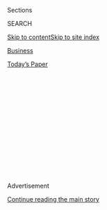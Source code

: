<div id="app">

<div>

<div>

<div>

<div class="NYTAppHideMasthead css-1q2w90k e1suatyy0">

<div class="section css-ui9rw0 e1suatyy2">

<div class="css-eph4ug er09x8g0">

<div class="css-6n7j50">

</div>

<span class="css-1dv1kvn">Sections</span>

<div class="css-10488qs">

<span class="css-1dv1kvn">SEARCH</span>

</div>

[Skip to content](#site-content)[Skip to site
index](#site-index)

</div>

<div id="masthead-section-label" class="css-1wr3we4 eaxe0e00">

[Business](https://www.nytimes.com/section/business)

</div>

<div class="css-10698na e1huz5gh0">

</div>

</div>

<div id="masthead-bar-one" class="section hasLinks css-15hmgas e1csuq9d3">

<div class="css-uqyvli e1csuq9d0">

</div>

<div class="css-1uqjmks e1csuq9d1">

</div>

<div class="css-9e9ivx">

[](https://myaccount.nytimes.com/auth/login?response_type=cookie&client_id=vi)

</div>

<div class="css-1bvtpon e1csuq9d2">

[Today’s
Paper](https://www.nytimes.com/section/todayspaper)

</div>

</div>

</div>

</div>

<div data-aria-hidden="false">

<div id="site-content" data-role="main">

<div>

<div class="css-1aor85t" style="opacity:0.000000001;z-index:-1;visibility:hidden">

<div class="css-1hqnpie">

<div class="css-epjblv">

<span class="css-17xtcya">[Business](/section/business)</span><span class="css-x15j1o">|</span><span class="css-fwqvlz">Trump’s
Financial Secrets Move Closer to
Disclosure</span>

</div>

<div class="css-k008qs">

<div class="css-1iwv8en">

<span class="css-18z7m18"></span>

<div>

</div>

</div>

<span class="css-1n6z4y">https://nyti.ms/2VEkvTO</span>

<div class="css-1705lsu">

<div class="css-4xjgmj">

<div class="css-4skfbu" data-role="toolbar" data-aria-label="Social Media Share buttons, Save button, and Comments Panel with current comment count" data-testid="share-tools">

  - 
  - 
  - 
  - 
    
    <div class="css-6n7j50">
    
    </div>

  - 
  - 

</div>

</div>

</div>

</div>

</div>

</div>

<div id="NYT_TOP_BANNER_REGION" class="css-13pd83m">

</div>

<div id="top-wrapper" class="css-1sy8kpn">

<div id="top-slug" class="css-l9onyx">

Advertisement

</div>

[Continue reading the main
story](#after-top)

<div class="ad top-wrapper" style="text-align:center;height:100%;display:block;min-height:250px">

<div id="top" class="place-ad" data-position="top" data-size-key="top">

</div>

</div>

<div id="after-top">

</div>

</div>

<div id="sponsor-wrapper" class="css-1hyfx7x">

<div id="sponsor-slug" class="css-19vbshk">

Supported by

</div>

[Continue reading the main
story](#after-sponsor)

<div id="sponsor" class="ad sponsor-wrapper" style="text-align:center;height:100%;display:block">

</div>

<div id="after-sponsor">

</div>

</div>

<div class="css-1vkm6nb ehdk2mb0">

# Trump’s Financial Secrets Move Closer to Disclosure

</div>

<div class="css-79elbk" data-testid="photoviewer-wrapper">

<div class="css-z3e15g" data-testid="photoviewer-wrapper-hidden">

</div>

<div class="css-1a48zt4 ehw59r15" data-testid="photoviewer-children">

![<span class="css-16f3y1r e13ogyst0" data-aria-hidden="true">President
Trump, his company and his three eldest children sought to block
Deutsche Bank and Capital One from complying with the subpoenas issued
by congressional
committees.</span><span class="css-cnj6d5 e1z0qqy90" itemprop="copyrightHolder"><span class="css-1ly73wi e1tej78p0">Credit...</span><span><span>T.J.
Kirkpatrick for The New York
Times</span></span></span>](https://static01.nyt.com/images/2019/05/22/business/22SUBPOENA-01/22SUBPOENA-01-articleLarge.jpg?quality=75&auto=webp&disable=upscale)

</div>

</div>

<div class="css-xt80pu e12qa4dv0">

<div class="css-18e8msd">

<div class="css-vp77d3 epjyd6m0">

<div class="css-1baulvz">

By [<span class="css-1baulvz" itemprop="name">Emily
Flitter</span>](https://www.nytimes.com/by/emily-flitter),
[<span class="css-1baulvz" itemprop="name">Jesse
McKinley</span>](https://www.nytimes.com/by/jesse-mckinley),
[<span class="css-1baulvz" itemprop="name">David
Enrich</span>](https://www.nytimes.com/by/david-enrich) and
[<span class="css-1baulvz last-byline" itemprop="name">Nicholas
Fandos</span>](https://www.nytimes.com/by/nicholas-fandos)

</div>

</div>

  - May 22,
    2019

  - 
    
    <div class="css-4xjgmj">
    
    <div class="css-d8bdto" data-role="toolbar" data-aria-label="Social Media Share buttons, Save button, and Comments Panel with current comment count" data-testid="share-tools">
    
      - 
      - 
      - 
      - 
        
        <div class="css-6n7j50">
        
        </div>
    
      - 
      - 
    
    </div>
    
    </div>

</div>

</div>

<div class="section meteredContent css-1r7ky0e" name="articleBody" itemprop="articleBody">

<div class="css-1fanzo5 StoryBodyCompanionColumn">

<div class="css-53u6y8">

For three years, Donald J. Trump has treated the details of his personal
and business finances as a closely guarded secret.

On Wednesday, those secrets moved two steps closer to becoming public.

A federal judge in Manhattan ruled against a request from President
Trump to block his longtime lender, Deutsche Bank, from complying with
congressional subpoenas seeking his detailed financial records. In
Albany, New York lawmakers approved a bill that would allow Congress to
obtain Mr. Trump’s state tax returns.

Those actions came two days after a federal judge in Washington ruled
against Mr. Trump’s bid to quash another congressional subpoena to get
his accounting firm to hand over his tax returns and other financial
documents.

The court rulings and the New York legislation represent the most
serious attempts to pierce the veil that surrounds Mr. Trump’s finances.
They increase the odds that congressional Democrats, who have become
more vocal in their calls to undertake impeachment proceedings against
the president, could enter such a fray with ample ammunition about Mr.
Trump’s business dealings.

</div>

</div>

<div class="css-1fanzo5 StoryBodyCompanionColumn">

<div class="css-53u6y8">

“Very excited,” House Speaker Nancy Pelosi said after learning of the
Manhattan judge’s ruling. “Two in one week\!”

Mr. Trump has already appealed the ruling over the subpoena to his
accounting firm, Mazars USA, and will almost certainly appeal the ruling
handed down on Wednesday. The committees have already agreed to give any
appeals a chance to play out before enforcing the subpoenas, but House
Democrats are now closer than ever to securing a vast cache of
long-sought documents.

Mr. Trump’s finances have been largely a mystery from the moment he
declared his candidacy for president. He broke with decades of precedent
by refusing to release his federal tax returns. His company, the Trump
Organization, is private, and he has disclosed minimal information about
how the company makes money and the sources of that income.

Mr. Trump has faced persistent criticism over the interplay between his
private business and his public office. The president frequently visits
his golf resorts and his private club, Mar-a-Lago in Palm Beach, Fla.,
and owns a hotel just blocks from the White House that is frequented by
foreign dignitaries.

The New York legislation, which is expected to be signed by Gov. Andrew
M. Cuomo, a third-term Democrat and regular critic of Mr. Trump’s
policies and behavior, would authorize state tax officials to release
the president’s state returns to any one of three congressional
committees.

</div>

</div>

<div class="css-1fanzo5 StoryBodyCompanionColumn">

<div class="css-53u6y8">

The returns — filed in New York, the president’s home state and site of
his Trump Tower headquarters in Manhattan — are likely to contain much
of the same information as his federal tax returns, which the Trump
administration has refused to hand over to Congress.

The Legislature’s actions put the state in a bit of uncharted legal
territory; Mr. Trump has said that he is ready to take the fight over
his federal tax returns to the Supreme Court, and it seems likely that
he would seek to contest New York’s maneuver.

Even so, among the Democrats who have long been frustrated over the
president’s refusal to release his returns, the Legislature’s action was
cast as a victory for states’ rights and the often-unsung power of their
lawmakers.

“It’s a matter of New York’s prerogative,” said Senator Brad Hoylman,
the Manhattan Democrat who sponsored the bill in his chamber. “We have a
unique responsibility and role in this constitutional standoff.”

In Washington, two congressional committees issued subpoenas last month
to Deutsche Bank, the president’s primary lender over the last two
decades, and Capital One, where Mr. Trump keeps some of his money. The
subpoenas sought [decades of personal and corporate financial
records](https://www.nytimes.com/2019/04/30/business/deutsche-bank-donald-trump.html?module=inline),
including any documents related to possible suspicious activities
detected in Mr. Trump’s personal and business accounts.

Mr. Trump, his company and his three eldest children — Donald Jr., Eric
and Ivanka — [filed a lawsuit on
April 29](https://www.nytimes.com/2019/04/29/us/politics/trump-lawsuit-deutsche-bank.html?module=inline)
to block Deutsche Bank and Capital One from complying with the
subpoenas.

</div>

</div>

<div class="css-1sngw6j">

[](https://www.nytimes.com/interactive/2019/05/13/us/politics/trump-investigations.html)

<div class="css-1eoytci">

![](https://static01.nyt.com/images/2019/05/10/us/trump-presidents-investigations-promo-1557500573411/trump-presidents-investigations-promo-1557500573411-articleLarge-v4.png)

</div>

<div class="css-1rha1bf">

## Tracking 30 Investigations Related to Trump

Federal, state and congressional authorities are investigating Donald J.
Trump’s businesses, campaign, inauguration and presidency.

</div>

</div>

<div class="css-1fanzo5 StoryBodyCompanionColumn">

<div class="css-53u6y8">

Mr. Trump has [a long history with Deutsche
Bank](https://www.nytimes.com/2019/03/18/business/trump-deutsche-bank.html?module=inline),
the only mainstream financial institution consistently willing to do
business with him after a series of defaults left other lenders facing
huge losses. Since 1998, the bank has lent him a total of more than $2
billion, and Mr. Trump owed Deutsche Bank more than $300 million at the
time he was sworn in as president. The bank is by far his largest
creditor, and it possesses a trove of financial records — including
portions of his federal tax returns — that it is prepared to provide to
congressional investigators.

</div>

</div>

<div class="css-1fanzo5 StoryBodyCompanionColumn">

<div class="css-53u6y8">

The president has multiple accounts with Capital One. His relationship
with the bank came under scrutiny earlier this year when his former
lawyer, Michael Cohen, presented Congress with two checks he had
received from Mr. Trump’s Capital One accounts. Mr. Cohen said Mr. Trump
wrote him the checks, for $35,000 each, to reimburse him for making a
hush-money payment to the adult-film actress Stormy Daniels.

Lawyers for the Trumps argued that the congressional subpoenas were
politically motivated and had no legitimate legislative purpose.

Patrick Strawbridge, the lawyer for the Trump family, argued Wednesday
that the subpoenas raised “serious questions about the outer reach of
power of the Congress,” putting members of the legislative branch in the
position of law enforcement officials.

“Congress cannot assume the role of the executive branch,” he said. He
also lamented the subpoenas’ reach, noting that they sought records
relating to transactions by Mr. Trump’s in-laws and grandchildren.

Douglas Letter, the lawyer for congressional Democrats, said the
subpoenas were intended to elicit information on potential money
laundering and financial fraud and that they were not overly expansive.

Judge Edgardo Ramos of the United States District Court for the Southern
District of New York appeared to agree. “Lots of people do things, they
hide assets, they create dummy corporations, they put their relatives in
charge,” the judge said in court before he issued his ruling.

</div>

</div>

<div class="css-1fanzo5 StoryBodyCompanionColumn">

<div class="css-53u6y8">

Judge Ramos said he agreed with Mr. Trump’s claim that turning over
financial records to Congress could cause him and his family irreparable
harm. But, he said, the merits of the congressional committees’ goals
outweighed that harm.

After issuing his ruling, Judge Ramos said he thought it was unlikely
that Mr. Trump and his family would win in a trial.

Mr. Strawbridge told Judge Ramos he would have to talk to the Trump
family, but that an appeal was likely. Mr. Trump has already appealed
the Washington court’s ruling over the subpoena to Mazars USA.

Under an agreement reached before the hearing on Wednesday, the House
Financial Services and Intelligence Committees had agreed to hold off on
enforcing the subpoenas until seven days after the judge’s ruling,
giving Mr. Trump’s lawyers time to appeal the ruling.

“We remain committed to providing appropriate information to all
authorized investigations and will abide by a court order regarding such
investigations,” said Kerrie McHugh, a Deutsche Bank spokeswoman.

Capital One representatives did not respond to requests for comment.

The legal setbacks for the president and his family came days after The
New York Times reported that Deutsche Bank anti-money-laundering
specialists [had flagged potentially suspicious
transactions](https://www.nytimes.com/2019/05/19/business/deutsche-bank-trump-kushner.html)
involving legal entities controlled by Mr. Trump and his son-in-law and
adviser, Jared Kushner. Bank managers overruled those employees and
chose not to report the transactions to a federal agency that polices
financial crimes.

That report prompted condemnations from Democratic lawmakers, and a
number of senators demanded information from Deutsche Bank about its
handling of the matter. Treasury Secretary Steven Mnuchin told lawmakers
on Wednesday that he has directed the Financial Crimes Enforcement
Network, which is part of the Treasury, to assess whether Deutsche Bank
is following the rules regarding the filing of “suspicious activity
reports” with the government.

</div>

</div>

<div class="css-1fanzo5 StoryBodyCompanionColumn">

<div class="css-53u6y8">

Representative Adam Schiff, a California Democrat and chairman of the
House Intelligence Committee, said Wednesday that congressional
investigators were seeking to interview a former Deutsche Bank employee,
Tammy McFadden, who told The Times that she had seen Mr. Kushner’s
family company moving money to Russian individuals in the summer of
2016.

Mr. Schiff added that the committee was looking for other Deutsche Bank
employees with knowledge of misconduct inside the bank.

“We would want an opportunity to talk to them,” he said.

</div>

</div>

</div>

<div>

</div>

<div>

</div>

<div>

</div>

<div>

<div id="bottom-wrapper" class="css-1ede5it">

<div id="bottom-slug" class="css-l9onyx">

Advertisement

</div>

[Continue reading the main
story](#after-bottom)

<div id="bottom" class="ad bottom-wrapper" style="text-align:center;height:100%;display:block;min-height:90px">

</div>

<div id="after-bottom">

</div>

</div>

</div>

</div>

</div>

## Site Index

<div>

</div>

## Site Information Navigation

  - [© <span>2020</span> <span>The New York Times
    Company</span>](https://help.nytimes.com/hc/en-us/articles/115014792127-Copyright-notice)

<!-- end list -->

  - [NYTCo](https://www.nytco.com/)
  - [Contact
    Us](https://help.nytimes.com/hc/en-us/articles/115015385887-Contact-Us)
  - [Work with us](https://www.nytco.com/careers/)
  - [Advertise](https://nytmediakit.com/)
  - [T Brand Studio](http://www.tbrandstudio.com/)
  - [Your Ad
    Choices](https://www.nytimes.com/privacy/cookie-policy#how-do-i-manage-trackers)
  - [Privacy](https://www.nytimes.com/privacy)
  - [Terms of
    Service](https://help.nytimes.com/hc/en-us/articles/115014893428-Terms-of-service)
  - [Terms of
    Sale](https://help.nytimes.com/hc/en-us/articles/115014893968-Terms-of-sale)
  - [Site
    Map](https://spiderbites.nytimes.com)
  - [Help](https://help.nytimes.com/hc/en-us)
  - [Subscriptions](https://www.nytimes.com/subscription?campaignId=37WXW)

</div>

</div>

</div>

</div>
